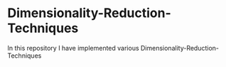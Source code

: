 # Dimensionality-Reduction-Techniques
In this repository I have implemented various Dimensionality-Reduction-Techniques
